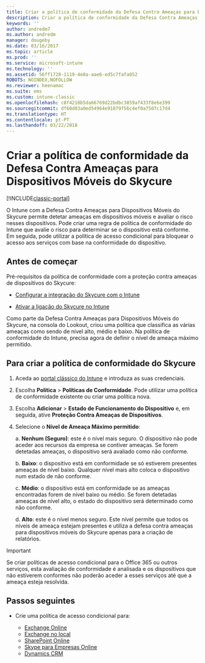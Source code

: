 ```yaml
---
title: Criar a política de conformidade da Defesa Contra Ameaças para Dispositivos Móveis do Skycure
description: Criar a política de conformidade da Defesa Contra Ameaças para Dispositivos Móveis do Skycure no portal clássico do Intune.
keywords: ''
author: andredm7
ms.author: andredm
manager: dougeby
ms.date: 03/16/2017
ms.topic: article
ms.prod: ''
ms.service: microsoft-intune
ms.technology: ''
ms.assetid: 56ff1728-1119-4e8a-aae6-ed5c7fafa052
ROBOTS: NOINDEX,NOFOLLOW
ms.reviewer: heenamac
ms.suite: ems
ms.custom: intune-classic
ms.openlocfilehash: c8f4218b5da66769d22bdbc3859af433f8e6e399
ms.sourcegitcommit: df60d03a0ed54964e91879f56c4ef0a7507c17d4
ms.translationtype: HT
ms.contentlocale: pt-PT
ms.lasthandoff: 03/22/2018
---
```

# <a name="create-skycure-mobile-threat-defense-compliance-policy"></a>Criar a política de conformidade da Defesa Contra Ameaças para Dispositivos Móveis do Skycure

[!INCLUDE[classic-portal](../includes/classic-portal.md)]

O Intune com a Defesa Contra Ameaças para Dispositivos Móveis do Skycure permite detetar ameaças em dispositivos móveis e avaliar o risco nesses dispositivos. Pode criar uma regra de política de conformidade do Intune que avalie o risco para determinar se o dispositivo está conforme. Em seguida, pode utilizar a política de acesso condicional para bloquear o acesso aos serviços com base na conformidade do dispositivo.

## <a name="before-you-begin"></a>Antes de começar

Pré-requisitos da política de conformidade com a proteção contra ameaças de dispositivos do Skycure:

-   [Configurar a integração do Skycure com o Intune](/intune-classic/deploy-use/setup-the-skycure-integration-with-Intune)

-   [Ativar a ligação do Skycure no Intune](/intune-classic/deploy-use/enable-skycure-mobile-threat-defense-in-intune)

Como parte da Defesa Contra Ameaças para Dispositivos Móveis do Skycure, na consola do Lookout, criou uma política que classifica as várias ameaças como sendo de nível alto, médio e baixo. Na política de conformidade do Intune, precisa agora de definir o nível de ameaça máximo permitido.

## <a name="to-create-skycure-compliance-policy"></a>Para criar a política de conformidade do Skycure

1.  Aceda ao [portal clássico do Intune](https://manage.microsoft.com/) e introduza as suas credenciais.

2.  Escolha **Política** &gt; **Políticas de Conformidade**. Pode utilizar uma política de conformidade existente ou criar uma política nova.

3.  Escolha **Adicionar** &gt; **Estado de Funcionamento do Dispositivo** e, em seguida, ative **Proteção Contra Ameaças de Dispositivos**.

4.  Selecione o **Nível de Ameaça Máximo permitido**:

    a.  **Nenhum (Seguro)**: este é o nível mais seguro. O dispositivo não pode aceder aos recursos da empresa se contiver ameaças. Se forem detetadas ameaças, o dispositivo será avaliado como não conforme.

    b.  **Baixo**: o dispositivo está em conformidade se só estiverem presentes ameaças de nível baixo. Qualquer nível mais alto coloca o dispositivo num estado de não conforme.

    c.  **Médio**: o dispositivo está em conformidade se as ameaças encontradas forem de nível baixo ou médio. Se forem detetadas ameaças de nível alto, o estado do dispositivo será determinado como não conforme.

    d.  **Alto**: este é o nível menos seguro. Este nível permite que todos os níveis de ameaça estejam presentes e utiliza a defesa contra ameaças para dispositivos móveis do Skycure apenas para a criação de relatórios.

> [!IMPORTANT]
> Se criar políticas de acesso condicional para o Office 365 ou outros serviços, esta avaliação de conformidade é analisada e os dispositivos que não estiverem conformes não poderão aceder a esses serviços até que a ameaça esteja resolvida.

## <a name="span-idmonitor-device-threats-classanchorspan-idnext-steps-classanchorspan-idtoc477360344-classanchorspanspanspannext-steps"></a><span id="monitor-device-threats" class="anchor"><span id="next-steps" class="anchor"><span id="_Toc477360344" class="anchor"></span></span></span>Passos seguintes

-   Crie uma política de acesso condicional para:

    -   [Exchange Online](/intune-classic/deploy-use/restrict-access-to-exchange-online-with-microsoft-intune)
    -   [Exchange no local](/intune-classic/deploy-use/restrict-access-to-exchange-onpremises-with-microsoft-intune)
    -   [SharePoint Online](/intune-classic/deploy-use/restrict-access-to-sharepoint-online-with-microsoft-intune)
    -   [Skype para Empresas Online](/intune-classic/deploy-use/restrict-access-to-skype-for-business-online-with-microsoft-intune)
    -   [Dynamics CRM](/intune-classic/deploy-use/restrict-access-to-dynamics-crm-online-with-microsoft-intune)
